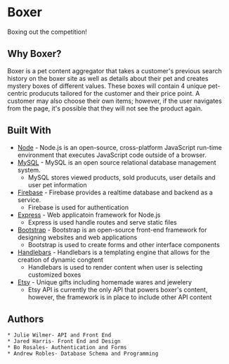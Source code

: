 # Boxer

Boxing out the competition!

## Why Boxer?

Boxer is a pet content aggregator that takes a customer's previous search history on the boxer site as well as details about
their pet and creates mystery boxes of different values. These boxes will contain 4 unique pet-centric producuts tailored 
for the customer and their price point. A customer may also choose their own items; however, if the user navigates from the page, it's possible that
they will not see the product again. 

## Built With

* [Node](https://nodejs.org/) - Node.js is an open-source, cross-platform JavaScript run-time environment that executes JavaScript code outside of a browser.
* [MySQL](https://www.mysql.com/) - MySQL is an open source relational database management system. 
    * MySQL stores viewed products, sold producuts, user details and user pet information
* [Firebase](https://firebase.google.com/) - Firebase provides a realtime database and backend as a service. 
    * Firebase is used for authentication
* [Express](https://expressjs.com/) - Web applicatoin framework for Node.js
    * Express is used handle routes and serve static files
* [Bootstrap](http://www.dropwizard.io/1.0.2/docs/) - Bootstrap is an open-source front-end framework for designing websites and web applications
    * Bootstrap is used to create forms and other interface components
* [Handlebars](https://maven.apache.org/) - Handlebars is a templating engine that allows for the creation of dynamic congtent
    * Handlebars is used to render content when user is selecting customized boxes
* [Etsy](https://rometools.github.io/rome/) - Unique gifts including homemade wares and jewelery
    * Etsy API is currently the only API that powers boxer's content, however, the framework is in place to include other API content


## Authors
    * Julie Wilmer- API and Front End
    * Jared Harris- Front End and Design
    * Bo Rosales- Authentication and Forms
    * Andrew Robles- Database Schema and Programming 






